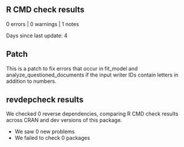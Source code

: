 ## R CMD check results

0 errors | 0 warnings | 1 notes

Days since last update: 4

## Patch
This is a patch to fix errors that occur in fit_model and analyze_questioned_documents if the input writer IDs contain letters in addition to numbers.

## revdepcheck results

We checked 0 reverse dependencies, comparing R CMD check results across CRAN and dev versions of this package.

 * We saw 0 new problems
 * We failed to check 0 packages